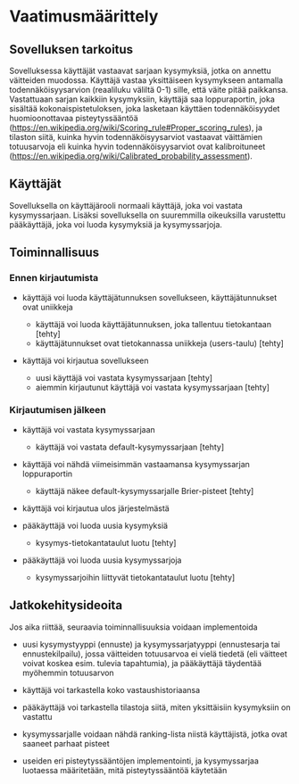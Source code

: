 # Vaatimusmäärittely

## Sovelluksen tarkoitus

Sovelluksessa käyttäjät vastaavat sarjaan kysymyksiä, jotka on annettu väitteiden muodossa. Käyttäjä vastaa yksittäiseen kysymykseen antamalla todennäköisyysarvion (reaaliluku väliltä 0-1) sille, että väite pitää paikkansa. Vastattuaan sarjan kaikkiin kysymyksiin, käyttäjä saa loppuraportin, joka sisältää kokonaispistetuloksen, joka lasketaan käyttäen todennäköisyydet huomioonottavaa pisteytyssääntöä (https://en.wikipedia.org/wiki/Scoring_rule#Proper_scoring_rules), ja tilaston siitä, kuinka hyvin todennäköisyysarviot vastaavat väittämien totuusarvoja eli kuinka hyvin todennäköisyysarviot ovat kalibroituneet (https://en.wikipedia.org/wiki/Calibrated_probability_assessment).

## Käyttäjät

Sovelluksella on käyttäjärooli normaali käyttäjä, joka voi vastata kysymyssarjaan. Lisäksi sovelluksella on suuremmilla oikeuksilla varustettu pääkäyttäjä, joka voi luoda kysymyksiä ja kysymyssarjoja.

## Toiminnallisuus

### Ennen kirjautumista

- käyttäjä voi luoda käyttäjätunnuksen sovellukseen, käyttäjätunnukset ovat uniikkeja
  - käyttäjä voi luoda käyttäjätunnuksen, joka tallentuu tietokantaan [tehty]
  - käyttäjätunnukset ovat tietokannassa uniikkeja (users-taulu) [tehty]

- käyttäjä voi kirjautua sovellukseen
  - uusi käyttäjä voi vastata kysymyssarjaan [tehty]
  - aiemmin kirjautunut käyttäjä voi vastata kysymyssarjaan [tehty]

### Kirjautumisen jälkeen

- käyttäjä voi vastata kysymyssarjaan
  - käyttäjä voi vastata default-kysymyssarjaan [tehty]

- käyttäjä voi nähdä viimeisimmän vastaamansa kysymyssarjan loppuraportin
  - käyttäjä näkee default-kysymyssarjalle Brier-pisteet [tehty]

- käyttäjä voi kirjautua ulos järjestelmästä

- pääkäyttäjä voi luoda uusia kysymyksiä
  - kysymys-tietokantataulut luotu [tehty]

- pääkäyttäjä voi luoda uusia kysymyssarjoja
  - kysymyssarjoihin liittyvät tietokantataulut luotu [tehty]

## Jatkokehitysideoita

Jos aika riittää, seuraavia toiminnallisuuksia voidaan implementoida

- uusi kysymystyyppi (ennuste) ja kysymyssarjatyyppi (ennustesarja tai ennustekilpailu), jossa väitteiden totuusarvoa ei vielä tiedetä (eli väitteet voivat koskea esim. tulevia tapahtumia), ja pääkäyttäjä täydentää myöhemmin totuusarvon

- käyttäjä voi tarkastella koko vastaushistoriaansa

- pääkäyttäjä voi tarkastella tilastoja siitä, miten yksittäisiin kysymyksiin on vastattu

- kysymyssarjalle voidaan nähdä ranking-lista niistä käyttäjistä, jotka ovat saaneet parhaat pisteet

- useiden eri pisteytyssääntöjen implementointi, ja kysymyssarjaa luotaessa määritetään, mitä pisteytyssääntöä käytetään